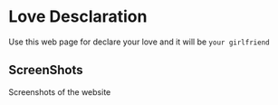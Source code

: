 # Love Desclaration
Use this web page for declare your love and it will be `your girlfriend`

## ScreenShots
Screenshots of the website